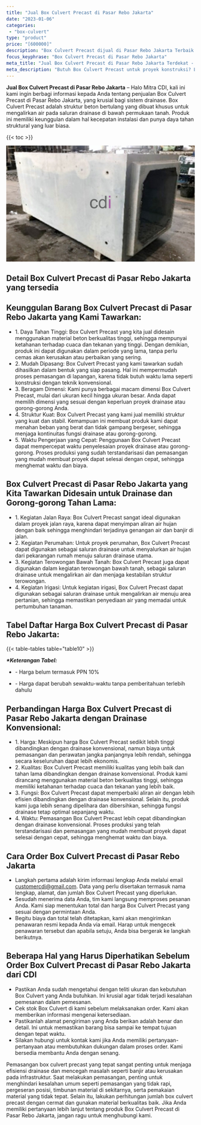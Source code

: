 ```yaml
---
title: "Jual Box Culvert Precast di Pasar Rebo Jakarta"
date: "2023-01-06"
categories:
 - "box-culvert"
type: "product"
price: "[600000]"
description: "Box Culvert Precast dijual di Pasar Rebo Jakarta Terbaik. Box Culvert Precast ini menjadi solusi utama dalam proyek pembangunan sebagai saluran drainase yang kuat dan berkualitas tinggi. Segera dapatkan informasi detail."
focus_keyphrase: "Box Culvert Precast di Pasar Rebo Jakarta"
meta_title: "Jual Box Culvert Precast di Pasar Rebo Jakarta Terdekat - CDI"
meta_description: "Butuh Box Culvert Precast untuk proyek konstruksi? Layanan profesional kami siap membantu dengan solusi terbaik. Segera hubungi kami."
---
```


**Jual Box Culvert Precast di Pasar Rebo Jakarta** – Halo Mitra CDI, kali ini kami ingin berbagi informasi kepada Anda tentang penjualan Box Culvert Precast di Pasar Rebo Jakarta, yang krusial bagi sistem drainase. Box Culvert Precast adalah struktur beton bertulang yang dibuat khusus untuk mengalirkan air pada saluran drainase di bawah permukaan tanah. Produk ini memiliki keunggulan dalam hal kecepatan instalasi dan punya daya tahan struktural yang luar biasa.

{{< toc >}}

![Jual Box Culvert Precast di Pasar Rebo Jakarta](/images/box-culvert/box-culvert-08.jpg)

## Detail Box Culvert Precast di Pasar Rebo Jakarta yang tersedia 

## Keunggulan Barang Box Culvert Precast di Pasar Rebo Jakarta yang Kami Tawarkan:

*   1\. Daya Tahan Tinggi: Box Culvert Precast yang kita jual didesain menggunakan material beton berkualitas tinggi, sehingga mempunyai ketahanan terhadap cuaca dan tekanan yang tinggi. Dengan demikian, produk ini dapat digunakan dalam periode yang lama, tanpa perlu cemas akan kerusakan atau perbaikan yang sering.
*   2\. Mudah Dipasang: Box Culvert Precast yang kami tawarkan sudah dihasilkan dalam bentuk yang siap pasang. Hal ini mempermudah proses pemasangan di lapangan, karena tidak butuh waktu lama seperti konstruksi dengan teknik konvensional.
*   3\. Beragam Dimensi: Kami punya berbagai macam dimensi Box Culvert Precast, mulai dari ukuran kecil hingga ukuran besar. Anda dapat memilih dimensi yang sesuai dengan keperluan proyek drainase atau gorong-gorong Anda.
*   4\. Struktur Kuat: Box Culvert Precast yang kami jual memiliki struktur yang kuat dan stabil. Kemampuan ini membuat produk kami dapat menahan beban yang berat dan tidak gampang bergeser, sehingga menjaga kontinuitas fungsi drainase atau gorong-gorong.
*   5\. Waktu Pengerjaan yang Cepat: Penggunaan Box Culvert Precast dapat mempercepat waktu penyelesaian proyek drainase atau gorong-gorong. Proses produksi yang sudah terstandarisasi dan pemasangan yang mudah membuat proyek dapat selesai dengan cepat, sehingga menghemat waktu dan biaya.

## Box Culvert Precast di Pasar Rebo Jakarta yang Kita Tawarkan Didesain untuk Drainase dan Gorong-gorong Tahan Lama:

*   1\. Kegiatan Jalan Raya: Box Culvert Precast sangat ideal digunakan dalam proyek jalan raya, karena dapat menyimpan aliran air hujan dengan baik sehingga menghindari terjadinya genangan air dan banjir di jalan.
*   2\. Kegiatan Perumahan: Untuk proyek perumahan, Box Culvert Precast dapat digunakan sebagai saluran drainase untuk menyalurkan air hujan dari pekarangan rumah menuju saluran drainase utama.
*   3\. Kegiatan Terowongan Bawah Tanah: Box Culvert Precast juga dapat digunakan dalam kegiatan terowongan bawah tanah, sebagai saluran drainase untuk mengalirkan air dan menjaga kestabilan struktur terowongan.
*   4\. Kegiatan Irigasi: Untuk kegiatan irigasi, Box Culvert Precast dapat digunakan sebagai saluran drainase untuk mengalirkan air menuju area pertanian, sehingga memastikan penyediaan air yang memadai untuk pertumbuhan tanaman.

## Tabel Daftar Harga Box Culvert Precast di Pasar Rebo Jakarta:

{{< table-tables table="table10" >}}

**_\*Keterangan Tabel:_**

*   \- Harga belum termasuk PPN 10%

*   \- Harga dapat berubah sewaktu-waktu tanpa pemberitahuan terlebih dahulu

## Perbandingan Harga Box Culvert Precast di Pasar Rebo Jakarta dengan Drainase Konvensional:

*   1\. Harga: Meskipun harga Box Culvert Precast sedikit lebih tinggi dibandingkan dengan drainase konvensional, namun biaya untuk pemasangan dan perawatan jangka panjangnya lebih rendah, sehingga secara keseluruhan dapat lebih ekonomis.
*   2\. Kualitas: Box Culvert Precast memiliki kualitas yang lebih baik dan tahan lama dibandingkan dengan drainase konvensional. Produk kami dirancang menggunakan material beton berkualitas tinggi, sehingga memiliki ketahanan terhadap cuaca dan tekanan yang lebih baik.
*   3\. Fungsi: Box Culvert Precast dapat memperbaiki aliran air dengan lebih efisien dibandingkan dengan drainase konvensional. Selain itu, produk kami juga lebih senang dipelihara dan dibersihkan, sehingga fungsi drainase tetap optimal sepanjang waktu.
*   4\. Waktu: Pemasangan Box Culvert Precast lebih cepat dibandingkan dengan drainase konvensional. Proses produksi yang telah terstandarisasi dan pemasangan yang mudah membuat proyek dapat selesai dengan cepat, sehingga menghemat waktu dan biaya.

## Cara Order Box Culvert Precast di Pasar Rebo Jakarta

*   Langkah pertama adalah kirim informasi lengkap Anda melalui email customercdi@gmail.com. Data yang perlu disertakan termasuk nama lengkap, alamat, dan jumlah Box Culvert Precast yang diperlukan.
*   Sesudah menerima data Anda, tim kami langsung memproses pesanan Anda. Kami siap menentukan total dan harga Box Culvert Precast yang sesuai dengan permintaan Anda.
*   Begitu biaya dan total telah ditetapkan, kami akan mengirimkan penawaran resmi kepada Anda via email. Harap untuk mengecek penawaran tersebut dan apabila setuju, Anda bisa bergerak ke langkah berikutnya.

## Beberapa Hal yang Harus Diperhatikan Sebelum Order Box Culvert Precast di Pasar Rebo Jakarta dari CDI

*   Pastikan Anda sudah mengetahui dengan teliti ukuran dan kebutuhan Box Culvert yang Anda butuhkan. Ini krusial agar tidak terjadi kesalahan pemesanan dalam pemesanan.
*   Cek stok Box Culvert di kami sebelum melaksanakan order. Kami akan memberikan informasi mengenai ketersediaan.
*   Pastikanlah alamat pengiriman yang Anda berikan adalah benar dan detail. Ini untuk memastikan barang bisa sampai ke tempat tujuan dengan tepat waktu.
*   Silakan hubungi untuk kontak kami jika Anda memiliki pertanyaan-pertanyaan atau membutuhkan dukungan dalam proses order. Kami bersedia membantu Anda dengan senang.

Pemasangan box culvert precast yang tepat sangat penting untuk menjaga efisiensi drainase dan mencegah masalah seperti banjir atau kerusakan pada infrastruktur. Saat melakukan pemasangan, penting untuk menghindari kesalahan umum seperti pemasangan yang tidak rapi, pergeseran posisi, timbunan material di sekitarnya, serta pemakaian material yang tidak tepat. Selain itu, lakukan perhitungan jumlah box culvert precast dengan cermat dan gunakan material berkualitas baik. Jika Anda memiliki pertanyaan lebih lanjut tentang produk Box Culvert Precast di Pasar Rebo Jakarta, jangan ragu untuk menghubungi kami.